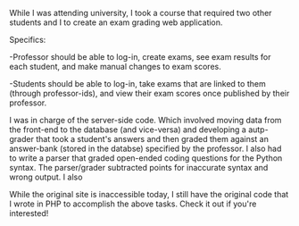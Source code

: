 While I was attending university, I took a course that required two other students and I to create an exam grading web application.

Specifics:

-Professor should be able to log-in, create exams, see exam results for each student, and make manual changes to exam scores.

-Students should be able to log-in, take exams that are linked to them (through professor-ids), and view their exam scores once published by their professor.

I was in charge of the server-side code. Which involved moving data from the front-end to the database (and vice-versa) and developing a autp-grader that took a student's answers and then
graded them against an answer-bank (stored in the databse) specified by the professor. I also had to write a parser that graded open-ended coding questions for the Python syntax. The parser/grader subtracted points for inaccurate syntax and wrong output. I also

While the original site is inaccessible today, I still have the original code that I wrote in PHP to accomplish the above tasks. Check it out if you're interested!